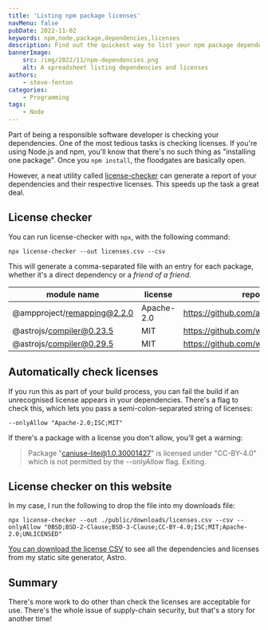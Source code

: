 ```yaml
---
title: 'Listing npm package licenses'
navMenu: false
pubDate: 2022-11-02
keywords: npm,node,package,dependencies,licenses
description: Find out the quickest way to list your npm package dependencies and licenses.
bannerImage:
    src: /img/2022/11/npm-dependencies.png
    alt: A spreadsheet listing dependencies and licenses
authors:
    - steve-fenton
categories:
    - Programming
tags:
    - Node
---
```


Part of being a responsible software developer is checking your dependencies. One of the most tedious tasks is checking licenses. If you're using Node.js and npm, you'll know that there's no such thing as "installing one package". Once you `npm install`, the floodgates are basically open.

However, a neat utility called [license-checker](https://github.com/davglass/license-checker/) can generate a report of your dependencies and their respective licenses. This speeds up the task a great deal.

## License checker

You can run license-checker with `npx`, with the following command:

```
npx license-checker --out licenses.csv --csv
```

This will generate a comma-separated file with an entry for each package, whether it's a direct dependency or a *friend of a friend*.

| module name                 | license    | repository                              |
|-----------------------------|------------|-----------------------------------------|
| @ampproject/remapping@2.2.0 | Apache-2.0 | https://github.com/ampproject/remapping |
| @astrojs/compiler@0.23.5    | MIT        | https://github.com/withastro/compiler   |
| @astrojs/compiler@0.29.5    | MIT        | https://github.com/withastro/compiler   |

## Automatically check licenses

If you run this as part of your build process, you can fail the build if an unrecognised license appears in your dependencies. There's a flag to check this, which lets you pass a semi-colon-separated string of licenses:

```
--onlyAllow "Apache-2.0;ISC;MIT" 
```

If there's a package with a license you don't allow, you'll get a warning:

> Package "caniuse-lite@1.0.30001427" is licensed under "CC-BY-4.0" which is not permitted by the --onlyAllow flag. Exiting.

## License checker on this website

In my case, I run the following to drop the file into my downloads file:

```
npx license-checker --out ./public/downloads/licenses.csv --csv --onlyAllow "0BSD;BSD-2-Clause;BSD-3-Clause;CC-BY-4.0;ISC;MIT;Apache-2.0;UNLICENSED"
```

[You can download the license CSV](/downloads/licenses.csv) to see all the dependencies and licenses from my static site generator, Astro.

## Summary

There's more work to do other than check the licenses are acceptable for use. There's the whole issue of supply-chain security, but that's a story for another time!